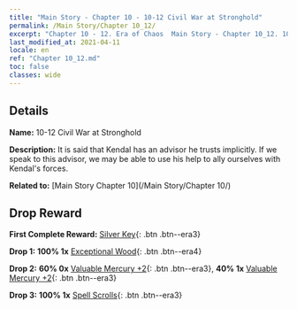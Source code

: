 ```yaml
---
title: "Main Story - Chapter 10 - 10-12 Civil War at Stronghold"
permalink: /Main Story/Chapter 10_12/
excerpt: "Chapter 10 - 12. Era of Chaos  Main Story - Chapter 10_12. 10-12 Civil War at Stronghold"
last_modified_at: 2021-04-11
locale: en
ref: "Chapter 10_12.md"
toc: false
classes: wide
---
```


## Details

 **Name:** 10-12 Civil War at Stronghold

 **Description:** It is said that Kendal has an advisor he trusts implicitly. If we speak to this advisor, we may be able to use his help to ally ourselves with Kendal's forces.

 **Related to:** [Main Story Chapter 10](/Main Story/Chapter 10/)

## Drop Reward

 **First Complete Reward:** [Silver Key](/Items/con_693/){: .btn .btn--era3}

 **Drop 1:** **100% 1x** [Exceptional Wood](/Items/mat_34/){: .btn .btn--era4}

 **Drop 2:** **60% 0x** [Valuable Mercury +2](/Items/mat_28/){: .btn .btn--era3}, **40% 1x** [Valuable Mercury +2](/Items/mat_28/){: .btn .btn--era3}

 **Drop 3:** **100% 1x** [Spell Scrolls](/Items/con_694/){: .btn .btn--era3}

